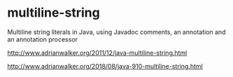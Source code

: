 # multiline-string
Multiline string literals in Java, using Javadoc comments, an annotation and an annotation processor

http://www.adrianwalker.org/2011/12/java-multiline-string.html

http://www.adrianwalker.org/2018/08/java-910-multiline-string.html
